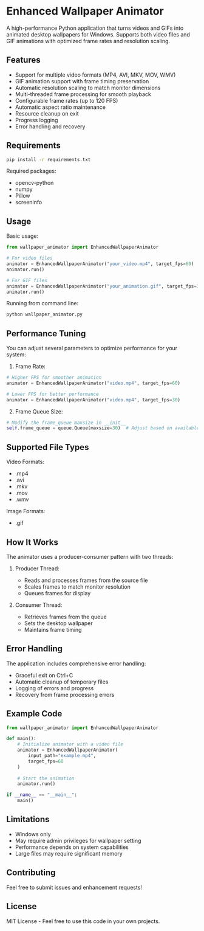 # Enhanced Wallpaper Animator

A high-performance Python application that turns videos and GIFs into animated desktop wallpapers for Windows. Supports both video files and GIF animations with optimized frame rates and resolution scaling.

## Features

- Support for multiple video formats (MP4, AVI, MKV, MOV, WMV)
- GIF animation support with frame timing preservation
- Automatic resolution scaling to match monitor dimensions
- Multi-threaded frame processing for smooth playback
- Configurable frame rates (up to 120 FPS)
- Automatic aspect ratio maintenance
- Resource cleanup on exit
- Progress logging
- Error handling and recovery

## Requirements

```bash
pip install -r requirements.txt
```

Required packages:
- opencv-python
- numpy
- Pillow
- screeninfo

## Usage

Basic usage:

```python
from wallpaper_animator import EnhancedWallpaperAnimator

# For video files
animator = EnhancedWallpaperAnimator("your_video.mp4", target_fps=60)
animator.run()

# For GIF files
animator = EnhancedWallpaperAnimator("your_animation.gif", target_fps=30)
animator.run()
```

Running from command line:

```bash
python wallpaper_animator.py
```

## Performance Tuning

You can adjust several parameters to optimize performance for your system:

1. Frame Rate:
```python
# Higher FPS for smoother animation
animator = EnhancedWallpaperAnimator("video.mp4", target_fps=60)

# Lower FPS for better performance
animator = EnhancedWallpaperAnimator("video.mp4", target_fps=30)
```

2. Frame Queue Size:
```python
# Modify the frame_queue maxsize in __init__
self.frame_queue = queue.Queue(maxsize=30)  # Adjust based on available memory
```

## Supported File Types

Video Formats:
- .mp4
- .avi
- .mkv
- .mov
- .wmv

Image Formats:
- .gif

## How It Works

The animator uses a producer-consumer pattern with two threads:

1. Producer Thread:
   - Reads and processes frames from the source file
   - Scales frames to match monitor resolution
   - Queues frames for display

2. Consumer Thread:
   - Retrieves frames from the queue
   - Sets the desktop wallpaper
   - Maintains frame timing

## Error Handling

The application includes comprehensive error handling:
- Graceful exit on Ctrl+C
- Automatic cleanup of temporary files
- Logging of errors and progress
- Recovery from frame processing errors

## Example Code

```python
from wallpaper_animator import EnhancedWallpaperAnimator

def main():
    # Initialize animator with a video file
    animator = EnhancedWallpaperAnimator(
        input_path="example.mp4",
        target_fps=60
    )
    
    # Start the animation
    animator.run()

if __name__ == "__main__":
    main()
```

## Limitations

- Windows only
- May require admin privileges for wallpaper setting
- Performance depends on system capabilities
- Large files may require significant memory

## Contributing

Feel free to submit issues and enhancement requests!

## License

MIT License - Feel free to use this code in your own projects.